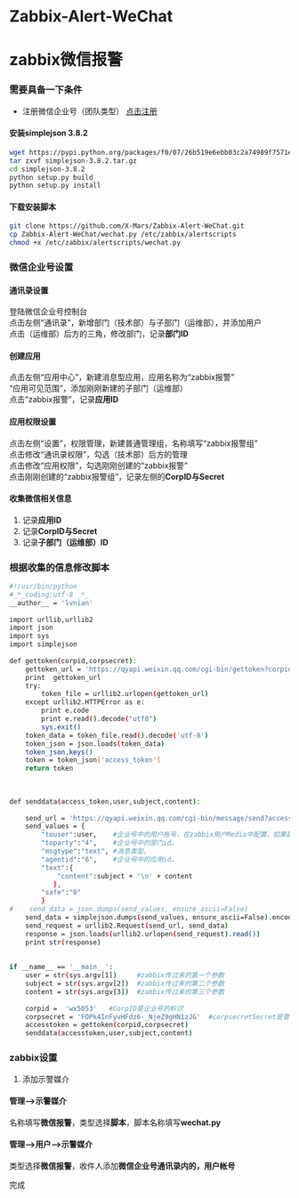 # Zabbix-Alert-WeChat
  
# zabbix微信报警
  
### 需要具备一下条件  
 * 注册微信企业号（团队类型） [点击注册](https://qy.weixin.qq.com/)   
  
#### 安装simplejson 3.8.2
```bash
wget https://pypi.python.org/packages/f0/07/26b519e6ebb03c2a74989f7571e6ae6b82e9d7d81b8de6fcdbfc643c7b58/simplejson-3.8.2.tar.gz#md5=53b1371bbf883b129a12d594a97e9a18
tar zxvf simplejson-3.8.2.tar.gz
cd simplejson-3.8.2
python setup.py build
python setup.py install
```
  
#### 下载安装脚本  
```bash  
git clone https://github.com/X-Mars/Zabbix-Alert-WeChat.git  
cp Zabbix-Alert-WeChat/wechat.py /etc/zabbix/alertscripts  
chmod +x /etc/zabbix/alertscripts/wechat.py  
```
  
### 微信企业号设置  
#### 通讯录设置  
登陆微信企业号控制台  
点击左侧“通讯录”，新增部门（技术部）与子部门（运维部），并添加用户  
点击（运维部）后方的三角，修改部门，记录**部门ID**  
  
#### 创建应用  
点击左侧“应用中心”，新建消息型应用，应用名称为“zabbix报警”  
“应用可见范围”，添加刚刚新建的子部门（运维部）  
点击“zabbix报警”，记录**应用ID**
  
#### 应用权限设置  
点击左侧“设置”，权限管理，新建普通管理组，名称填写“zabbix报警组”  
点击修改“通讯录权限”，勾选（技术部）后方的管理  
点击修改“应用权限”，勾选刚刚创建的“zabbix报警”  
点击刚刚创建的“zabbix报警组”，记录左侧的**CorpID与Secret**
  
#### 收集微信相关信息
1. 记录**应用ID**
2. 记录**CorpID与Secret**
3. 记录**子部门（运维部）ID**
  
### 根据收集的信息修改脚本
```bash
#!/usr/bin/python
#_*_coding:utf-8 _*_
__author__ = 'lvnian'
 
import urllib,urllib2
import json
import sys
import simplejson
 
def gettoken(corpid,corpsecret):
    gettoken_url = 'https://qyapi.weixin.qq.com/cgi-bin/gettoken?corpid=' + corpid + '&corpsecret=' + corpsecret
    print  gettoken_url
    try:
        token_file = urllib2.urlopen(gettoken_url)
    except urllib2.HTTPError as e:
        print e.code
        print e.read().decode("utf8")
        sys.exit()
    token_data = token_file.read().decode('utf-8')
    token_json = json.loads(token_data)
    token_json.keys()
    token = token_json['access_token']
    return token
 
 
 
def senddata(access_token,user,subject,content):
 
    send_url = 'https://qyapi.weixin.qq.com/cgi-bin/message/send?access_token=' + access_token
    send_values = {
        "touser":user,    #企业号中的用户帐号，在zabbix用户Media中配置，如果配置不正常，将按部门发送。
        "toparty":"4",    #企业号中的部门id。
        "msgtype":"text", #消息类型。
        "agentid":"6",    #企业号中的应用id。
        "text":{
            "content":subject + '\n' + content
           },
        "safe":"0"
        }
#    send_data = json.dumps(send_values, ensure_ascii=False)
    send_data = simplejson.dumps(send_values, ensure_ascii=False).encode('utf-8')
    send_request = urllib2.Request(send_url, send_data)
    response = json.loads(urllib2.urlopen(send_request).read())
    print str(response)
 
 
if __name__ == '__main__':
    user = str(sys.argv[1])     #zabbix传过来的第一个参数
    subject = str(sys.argv[2])  #zabbix传过来的第二个参数
    content = str(sys.argv[3])  #zabbix传过来的第三个参数
    
    corpid =  'wx5053'   #CorpID是企业号的标识
    corpsecret = 'FOPk4InFyvHFdz6-_NjeZ9gHN1zJG'  #corpsecretSecret是管理组凭证密钥
    accesstoken = gettoken(corpid,corpsecret)
    senddata(accesstoken,user,subject,content)
```
  
### zabbix设置
1. 添加示警媒介  
#### 管理-->示警媒介  
名称填写**微信报警**，类型选择**脚本**，脚本名称填写**wechat.py**  
#### 管理-->用户-->示警媒介  
类型选择**微信报警**，收件人添加**微信企业号通讯录内的，用户帐号**

完成




